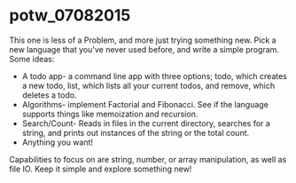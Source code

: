 # potw_07082015

This one is less of a Problem, and more just trying something new. Pick a new language that you've never used before, and write a simple program. Some ideas:

  * A todo app- a command line app with three options; todo, which creates a new todo, list, which lists all your current todos, and remove, which deletes a todo.
  * Algorithms- implement Factorial and Fibonacci. See if the language supports things like memoization and recursion.
  * Search/Count- Reads in files in the current directory, searches for a string, and prints out instances of the string or the total count.
  * Anything you want!
 
Capabilities to focus on are string, number, or array manipulation, as well as file IO. Keep it simple and explore something new!

